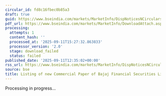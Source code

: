 ```yaml
---
circular_id: fd8c16fbec0b85a3
draft: true
guid: https://www.bseindia.com/markets/MarketInfo/DispNoticesNCirculars.aspx?Noticeid={DB7C8442-8A8D-40AF-82EF-977412832768}&noticeno=20250911-56&dt=09/11/2025&icount=56&totcount=86&flag=0
pdf_url: https://www.bseindia.com/markets/MarketInfo/DownloadAttach.aspx?id=20250911-56&attachedId=
processing:
  attempts: 1
  content_hash: ''
  processed_at: '2025-09-11T15:27:32.863833'
  processor_version: '2.0'
  stage: download_failed
  status: failed
published_date: '2025-09-11T12:35:02+00:00'
rss_url: https://www.bseindia.com/markets/MarketInfo/DispNoticesNCirculars.aspx?Noticeid={DB7C8442-8A8D-40AF-82EF-977412832768}&noticeno=20250911-56&dt=09/11/2025&icount=56&totcount=86&flag=0
source: bse
title: Listing of new Commercial Paper of Bajaj Financial Securities Limited
---
```


Processing in progress...